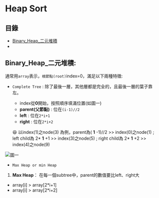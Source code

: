 Heap Sort
===

目錄
-----
* [Binary_Heap_二元堆積](#Binary_Heap_二元堆積)
* 


Binary_Heap_二元堆積:
---

通常用`array`表示，`根節點(root)`index=0，滿足以下兩種特徵:

* `Complete Tree` : 除了最後一層，其他層都是完全的，且最後一層的葉子靠左。

  * index從**0**開始，按照順序填滿位置(如圖一)
  * **parent(父節點)** : 位在`(i-1)//2`
  * **left** : 位在`2*i+1`
  * **right** : 位在`2*i+2`
  
  :laughing: 以index(1)之node(3) 為例，parent為( **1** -1)//2 >> index(0)之node(1) ; left child為 2* **1** +1 >> index(3)之node(5) ; right child為 2* **1** +2 >> index(4)之node(9)
  
  
![圖一](https://www.geeksforgeeks.org/wp-content/uploads/binaryheap.png)

* `Max Heap or min Heap`

 1. **Max Heap**： 在每一個subtree中，parent的數值要比left、right大
   * array[i] > array[2*i+1]
   * array[i] > array[2*i+2]
